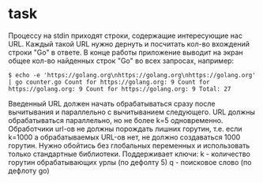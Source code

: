 # task

Процессу на stdin приходят строки, содержащие интересующие нас URL. Каждый такой URL нужно дернуть и посчитать кол-во вхождений строки "Go" в ответе. В конце работы приложение выводит на экран общее кол-во найденных строк "Go" во всех запросах, например:

`$ echo -e 'https://golang.org\nhttps://golang.org\nhttps://golang.org' | go counter.go
Count for https://golang.org: 9
Count for https://golang.org: 9
Count for https://golang.org: 9
Total: 27 `

Введенный URL должен начать обрабатываться сразу после вычитывания и параллельно с вычитыванием следующего. URL должны обрабатываться параллельно, но не более k=5 одновременно. Обработчики url-ов не должны порождать лишних горутин, т.е. если k=1000 а обрабатываемых URL-ов нет, не должно создаваться 1000 горутин. Нужно обойтись без глобальных переменных и использовать только стандартные библиотеки.
Поддерживает ключи: k - количество горутин обрабатывающих урлы (по дефолту 5) q - поисковое слово (по дефлоту go)